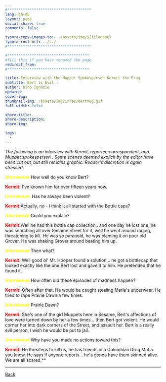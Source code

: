 ```yaml
---
#**************************************
lang: en-AU
layout: page
social-share: true
comments: false

typora-copy-images-to: ../assets/img/${filename}
typora-root-url: ../../
#**************************************

#*************************************
#fill this if you have renamed the page
redirect_from:
#*************************************

title: Interview with the Muppet Spokesperson Kermit the Frog
subtitle: Bert is Evil ! 
author: Dino Ignacio
updated: 
cover-img: 
thumbnail-img: /assets/img/index/bertmug.gif
full-width: false

share-title: 
share-description: 
share-img: 

tags:
  -
---
```




*The following is an interview with Kermit, reporter, correspondent, and Muppet spokesperson . Some scenes deemed explicit by the editor have been cut out, but still remains graphic. Reader's discretion is again stressed.*

<span style="color:yellow">**Interviewer:**</span>How well do you know Bert? 

<span style="color:red">**Kermit:**</span> I've known him for over fifteen years now. 

**<span style="color:yellow">**Interviewer:**</span>** Has he always been violent?

<span style="color:red">**Kermit:**</span>Actually, no - I think it all started with the Bottle caps?

<span style="color:yellow">**Interviewer:**</span>Could you explain?

<span style="color:red">**Kermit:**</span>Well he had this bottle cap collection.. and one day he lost one, he was searching all over Sesame Street for it, well he went around raging, threatening to kill. He was so paranoid, he was blaming it on poor old Grover. He was shaking Grover around beating him up.

<span style="color:yellow">**Interviewer:**</span>Then what?

<span style="color:red">**Kermit:**</span> Well good ol' Mr. Hooper found a solution... he got a bottlecap that looked exactly like the one Bert lost and gave it to him. He pretended that he found it.

<span style="color:yellow">**Interviewer:**</span>How often did these episodes of madness happen?

<span style="color:red">**Kermit:**</span> Often after that. He would be caught stealing Maria's underwear. He tried to rape Prairie Dawn a few times.

<span style="color:yellow">**Interviewer:**</span>Prairie Dawn? 

<span style="color:red">**Kermit:**</span> She's one of the girl Muppets here in Sesame, Bert's affections of love were turned down by her a few times... then Bert got violent. He would corner her into dark corners of the Street, and assault her. Bert is a really evil person, I wish he would be put to jail. 

<span style="color:yellow">**Interviewer:**</span>Why have you made no actions toward this? 

<span style="color:red">**Kermit:**</span> He threatens to kill us, he has friends in a Columbian Drug Mafia you know. He says if anyone reports... he's gonna have them skinned alive. We are all scared.**

---

 [Back](memes/bert-is-evil/the-interviews-and-documents) 
